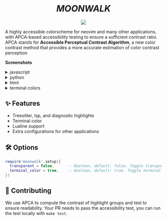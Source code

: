 <h1 align="center"><i>MOONWALK</i></h1>

<p align="center">
<img src="https://github.com/theJian/nvim-moonwalk/actions/workflows/test.yml/badge.svg">
</p>

A highly accessible colorscheme for neovim and many other applications, with APCA-based accessibility testing to ensure a sufficient contrast ratio. APCA stands for __Accessible Perceptual Contrast Algorithm__, a new color contrast method that provides a more accurate estimation of color contrast perception



__Screenshots__

<details>
  <summary>javascript</summary>
  <img width="912" alt="Screen Shot 2023-11-14 at 13 06 03" src="https://github.com/theJian/nvim-moonwalk/assets/9625224/686964c0-de31-4906-9473-b30cffc1fa81">
</details>

<details>
  <summary>python</summary>
  <img width="912" alt="Screen Shot 2023-11-14 at 14 19 31" src="https://github.com/theJian/nvim-moonwalk/assets/9625224/d733feb1-c141-42f8-9202-51ca7d641cb3">
</details>

<details>
  <summary>html</summary>
  <img width="912" alt="Screen Shot 2023-11-14 at 14 20 47" src="https://github.com/theJian/nvim-moonwalk/assets/9625224/0f215f60-9c61-4db0-92ed-fb1e96493f37">
</details>

<details>
  <summary>terminal colors</summary>
  <img width="742" alt="Screen Shot 2023-11-10 at 15 26 45" src="https://github.com/theJian/nvim-moonwalk/assets/9625224/e822691c-ac87-418e-8666-529410ba73c2">
</details>




## ✨ Features

- Treesitter, lsp, and diagnostic highlights
- Terminal color
- Lualine support
- Extra configurations for other applications


## 🛠 Options
```lua
require'moonwalk'.setup({
  transparent = false,      -- Boolean, default: false. Toggle transparency.
  terminal_color = true,    -- Boolean, default: true. Toggle terminal color.
})
```

## 🙌 Contributing

We use APCA to compute the contrast of highlight groups and test to ensure readability. Your PR needs to pass the accessibility test, you can run the test locally with `make test`.
